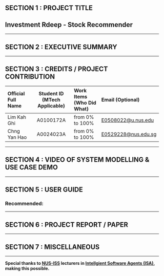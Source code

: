## SECTION 1 : PROJECT TITLE
## Investment Rdeep - Stock Recommender



---

## SECTION 2 : EXECUTIVE SUMMARY



---

## SECTION 3 : CREDITS / PROJECT CONTRIBUTION

| Official Full Name  | Student ID (MTech Applicable)  | Work Items (Who Did What) | Email (Optional) |
| :------------ |:---------------:| :-----| :-----|
| Lim Kah Ghi | A0100172A | from 0% to 100% | E0508022@u.nus.edu |
| Chng Yan Hao | A0024023A | from 0% to 100% | E0529228@nus.edu.sg |

---

## SECTION 4 : VIDEO OF SYSTEM MODELLING & USE CASE DEMO



---

## SECTION 5 : USER GUIDE



### Recommended: 

---
## SECTION 6 : PROJECT REPORT / PAPER


---
## SECTION 7 : MISCELLANEOUS


---

**Special thanks to [NUS-ISS](https://www.iss.nus.edu.sg "Institute of Systems Science, National University of Singapore") lecturers in [Intellgient Software Agents (ISA)](https://www.iss.nus.edu.sg/executive-education/course/detail/practice-module-for-intelligent-software-agents "Intellgient Software Agents"), making this possible.**
